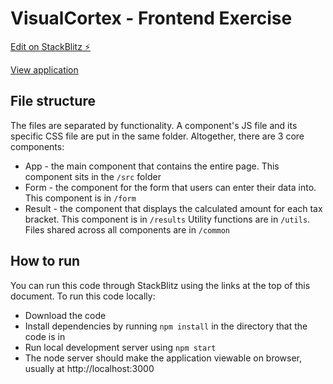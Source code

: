 # VisualCortex - Frontend Exercise

[Edit on StackBlitz ⚡️](https://stackblitz.com/edit/visualcortex-exercise)

[View application](https://visualcortex-exercise.stackblitz.io)

## File structure
The files are separated by functionality. A component's JS file and its specific CSS file are put in the same folder. Altogether, there are 3 core components:
* App - the main component that contains the entire page. This component sits in the `/src` folder
* Form - the component for the form that users can enter their data into. This component is in `/form`
* Result - the component that displays the calculated amount for each tax bracket. This component is in `/results`
Utility functions are in `/utils`. Files shared across all components are in `/common`

## How to run
You can run this code through StackBlitz using the links at the top of this document. To run this code locally:
* Download the code
* Install dependencies by running `npm install` in the directory that the code is in
* Run local development server using `npm start`
* The node server should make the application viewable on browser, usually at http://localhost:3000